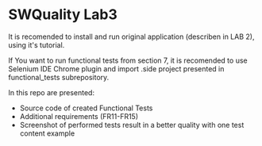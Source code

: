 # SWQuality Lab3


It is recomended to install and run original application (describen in LAB 2), using it's tutorial.

If You want to run functional tests from section 7, it is recomended to use Selenium IDE Chrome plugin and import .side project presented in functional_tests subrepository.

In this repo are presented:
* Source code of created Functional Tests
* Additional requirements (FR11-FR15)
* Screenshot of performed tests result in a better quality with one test content example
